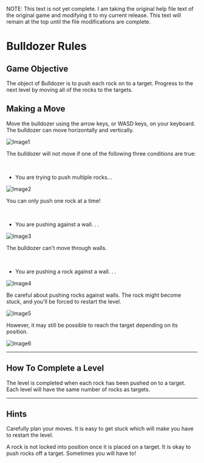 
NOTE: This text is not yet complete. I am taking the original help file text of the original game and modifying it to my current release. This text will remain at the top until the file modifications are complete.

# Bulldozer Rules

## Game Objective
The object of Bulldozer is to push each rock on to a target. Progress to the next level by moving all of the rocks to the targets.

## Making a Move
Move the bulldozer using the arrow keys, or WASD keys, on your keyboard. The bulldozer can move horizontally and vertically.

![Image1](https://i.imgur.com/aFz4lhZ.png)

The bulldozer will not move if one of the following three conditions are true:

<br>

- You are trying to push multiple rocks...

![Image2](https://i.imgur.com/Mr4a0q7.png)

You can only push one rock at a time!

<br>

- You are pushing against a wall. . .

![Image3](https://i.imgur.com/Xecqy3B.png)

The bulldozer can't move through walls.

<br>

- You are pushing a rock against a wall. . .

![Image4](https://i.imgur.com/KV91Ukv.png)

Be careful about pushing rocks against walls. The rock might become stuck, and you'll be forced to restart the level.

![Image5](https://i.imgur.com/yBjsOwB.png)

However, it may still be possible to reach the target depending on its position.

![Image6](https://i.imgur.com/pfcdTys.png)

---

## How To Complete a Level
The level is completed when each rock has been pushed on to a target. Each level will have the same number of rocks as targets.

---

## Hints
Carefully plan your moves. It is easy to get stuck which will make you have to restart the level.

A rock is not locked into position once it is placed on a target. It is okay to push rocks off a target. Sometimes you will have to!
